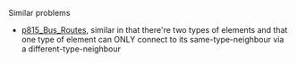 Similar problems
- [p815_Bus_Routes](https://github.com/genxium/Leetcode/tree/master/p815_Bus_Routes), similar in that there're two types of elements and that one type of element can ONLY connect to its same-type-neighbour via a different-type-neighbour  

